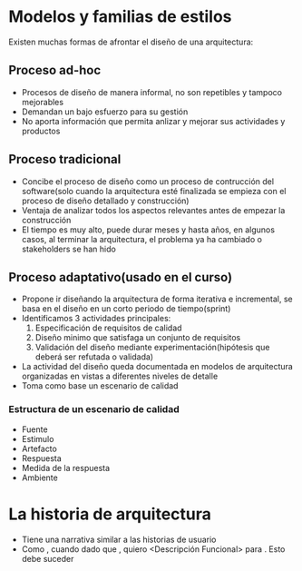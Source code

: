 # Modelos y familias de estilos
Existen muchas formas de afrontar el diseño de una arquitectura:

## Proceso ad-hoc
- Procesos de diseño de manera informal, no son repetibles y tampoco mejorables
- Demandan un bajo esfuerzo para su gestión
- No aporta información que permita anlizar y mejorar sus actividades y productos

## Proceso tradicional
- Concibe el proceso de diseño como un proceso de contrucción del software(solo cuando la arquitectura esté finalizada se empieza con el proceso de diseño detallado y construcción)
- Ventaja de analizar todos los aspectos relevantes antes de empezar la construcción
- El tiempo es muy alto, puede durar meses y hasta años, en algunos casos, al terminar la arquitectura, el problema ya ha cambiado o stakeholders se han hido

## Proceso adaptativo(usado en el curso)
- Propone ir diseñando la arquitectura de forma iterativa e incremental, se basa en el diseño en un corto periodo de tiempo(sprint)
- Identificamos 3 actividades principales:
  1. Especificación de requisitos de calidad
  2. Diseño minimo que satisfaga un conjunto de requisitos
  3. Validación del diseño mediante experimentación(hipótesis que deberá ser refutada o validada)
- La actividad del diseño queda documentada en modelos de arquitectura organizadas en vistas a diferentes niveles de detalle
- Toma como base un escenario de calidad

### Estructura de un escenario de calidad
- Fuente
- Estimulo
- Artefacto
- Respuesta
- Medida de la respuesta
- Ambiente

# La historia de arquitectura
- Tiene una narrativa similar a las historias de usuario
- Como <Fuente>, cuando <Estimulo> dado que <Ambiente>, quiero <Descripción Funcional> para <Respuesta>. Esto debe suceder <Medida de la respuesta>
